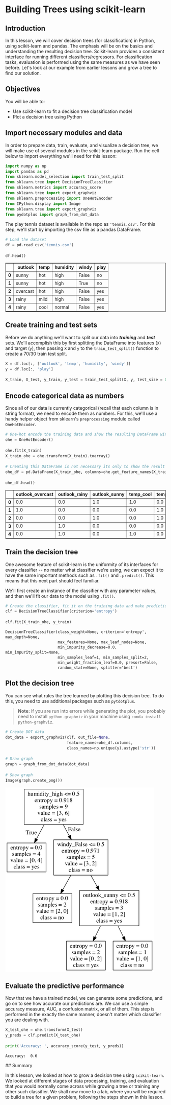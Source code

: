 
# Building Trees using scikit-learn

## Introduction

In this lesson, we will cover decision trees (for classification) in Python, using scikit-learn and pandas. The emphasis will be on the basics and understanding the resulting decision tree. Scikit-learn provides a consistent interface for running different classifiers/regressors. For classification tasks, evaluation is performed using the same measures as we have seen before. Let's look at our example from earlier lessons and grow a tree to find our solution. 

## Objectives 

You will be able to:

- Use scikit-learn to fit a decision tree classification model 
- Plot a decision tree using Python 


## Import necessary modules and data

In order to prepare data, train, evaluate, and visualize a decision tree, we will make use of several modules in the scikit-learn package. Run the cell below to import everything we'll need for this lesson: 


```python
import numpy as np 
import pandas as pd 
from sklearn.model_selection import train_test_split
from sklearn.tree import DecisionTreeClassifier 
from sklearn.metrics import accuracy_score
from sklearn.tree import export_graphviz
from sklearn.preprocessing import OneHotEncoder
from IPython.display import Image  
from sklearn.tree import export_graphviz
from pydotplus import graph_from_dot_data
```

The play tennis dataset is available in the repo as `'tennis.csv'`. For this step, we'll start by importing the csv file as a pandas DataFrame.


```python
# Load the dataset
df = pd.read_csv('tennis.csv')

df.head()
```




<div>
<style scoped>
    .dataframe tbody tr th:only-of-type {
        vertical-align: middle;
    }

    .dataframe tbody tr th {
        vertical-align: top;
    }

    .dataframe thead th {
        text-align: right;
    }
</style>
<table border="1" class="dataframe">
  <thead>
    <tr style="text-align: right;">
      <th></th>
      <th>outlook</th>
      <th>temp</th>
      <th>humidity</th>
      <th>windy</th>
      <th>play</th>
    </tr>
  </thead>
  <tbody>
    <tr>
      <th>0</th>
      <td>sunny</td>
      <td>hot</td>
      <td>high</td>
      <td>False</td>
      <td>no</td>
    </tr>
    <tr>
      <th>1</th>
      <td>sunny</td>
      <td>hot</td>
      <td>high</td>
      <td>True</td>
      <td>no</td>
    </tr>
    <tr>
      <th>2</th>
      <td>overcast</td>
      <td>hot</td>
      <td>high</td>
      <td>False</td>
      <td>yes</td>
    </tr>
    <tr>
      <th>3</th>
      <td>rainy</td>
      <td>mild</td>
      <td>high</td>
      <td>False</td>
      <td>yes</td>
    </tr>
    <tr>
      <th>4</th>
      <td>rainy</td>
      <td>cool</td>
      <td>normal</td>
      <td>False</td>
      <td>yes</td>
    </tr>
  </tbody>
</table>
</div>



## Create training and test sets

Before we do anything we'll want to split our data into **_training_** and **_test_** sets.  We'll accomplish this by first splitting the DataFrame into features (`X`) and target (`y`), then passing `X` and `y` to the `train_test_split()` function to create a 70/30 train test split.


```python
X = df.loc[:, ['outlook', 'temp', 'humidity', 'windy']]
y = df.loc[:, 'play']

X_train, X_test, y_train, y_test = train_test_split(X, y, test_size = 0.3, random_state = 42)
```

## Encode categorical data as numbers

Since all of our data is currently categorical (recall that each column is in string format), we need to encode them as numbers. For this, we'll use a handy helper object from sklearn's `preprocessing` module called `OneHotEncoder`.


```python
# One-hot encode the training data and show the resulting DataFrame with proper column names
ohe = OneHotEncoder()

ohe.fit(X_train)
X_train_ohe = ohe.transform(X_train).toarray()

# Creating this DataFrame is not necessary its only to show the result of the ohe
ohe_df = pd.DataFrame(X_train_ohe, columns=ohe.get_feature_names(X_train.columns))

ohe_df.head()
```




<div>
<style scoped>
    .dataframe tbody tr th:only-of-type {
        vertical-align: middle;
    }

    .dataframe tbody tr th {
        vertical-align: top;
    }

    .dataframe thead th {
        text-align: right;
    }
</style>
<table border="1" class="dataframe">
  <thead>
    <tr style="text-align: right;">
      <th></th>
      <th>outlook_overcast</th>
      <th>outlook_rainy</th>
      <th>outlook_sunny</th>
      <th>temp_cool</th>
      <th>temp_hot</th>
      <th>temp_mild</th>
      <th>humidity_high</th>
      <th>humidity_normal</th>
      <th>windy_False</th>
      <th>windy_True</th>
    </tr>
  </thead>
  <tbody>
    <tr>
      <th>0</th>
      <td>0.0</td>
      <td>0.0</td>
      <td>1.0</td>
      <td>1.0</td>
      <td>0.0</td>
      <td>0.0</td>
      <td>0.0</td>
      <td>1.0</td>
      <td>1.0</td>
      <td>0.0</td>
    </tr>
    <tr>
      <th>1</th>
      <td>1.0</td>
      <td>0.0</td>
      <td>0.0</td>
      <td>0.0</td>
      <td>1.0</td>
      <td>0.0</td>
      <td>1.0</td>
      <td>0.0</td>
      <td>1.0</td>
      <td>0.0</td>
    </tr>
    <tr>
      <th>2</th>
      <td>0.0</td>
      <td>0.0</td>
      <td>1.0</td>
      <td>0.0</td>
      <td>1.0</td>
      <td>0.0</td>
      <td>1.0</td>
      <td>0.0</td>
      <td>0.0</td>
      <td>1.0</td>
    </tr>
    <tr>
      <th>3</th>
      <td>0.0</td>
      <td>1.0</td>
      <td>0.0</td>
      <td>0.0</td>
      <td>0.0</td>
      <td>1.0</td>
      <td>1.0</td>
      <td>0.0</td>
      <td>0.0</td>
      <td>1.0</td>
    </tr>
    <tr>
      <th>4</th>
      <td>0.0</td>
      <td>1.0</td>
      <td>0.0</td>
      <td>1.0</td>
      <td>0.0</td>
      <td>0.0</td>
      <td>0.0</td>
      <td>1.0</td>
      <td>1.0</td>
      <td>0.0</td>
    </tr>
  </tbody>
</table>
</div>



## Train the decision tree 

One awesome feature of scikit-learn is the uniformity of its interfaces for every classifier -- no matter what classifier we're using, we can expect it to have the same important methods such as `.fit()` and `.predict()`. This means that this next part should feel familiar.

We'll first create an instance of the classifier with any parameter values, and then we'll fit our data to the model using `.fit()`. 


```python
# Create the classifier, fit it on the training data and make predictions on the test set
clf = DecisionTreeClassifier(criterion='entropy')

clf.fit(X_train_ohe, y_train)
```




    DecisionTreeClassifier(class_weight=None, criterion='entropy', max_depth=None,
                           max_features=None, max_leaf_nodes=None,
                           min_impurity_decrease=0.0, min_impurity_split=None,
                           min_samples_leaf=1, min_samples_split=2,
                           min_weight_fraction_leaf=0.0, presort=False,
                           random_state=None, splitter='best')



## Plot the decision tree 

You can see what rules the tree learned by plotting this decision tree. To do this, you need to use additional packages such as `pytdotplus`. 

> **Note:** If you are run into errors while generating the plot, you probably need to install `python-graphviz` in your machine using `conda install python-graphviz`. 


```python
# Create DOT data
dot_data = export_graphviz(clf, out_file=None, 
                           feature_names=ohe_df.columns,  
                           class_names=np.unique(y).astype('str'))

# Draw graph
graph = graph_from_dot_data(dot_data)  

# Show graph
Image(graph.create_png())
```




![png](index_files/index_11_0.png)



## Evaluate the predictive performance

Now that we have a trained model, we can generate some predictions, and go on to see how accurate our predictions are. We can use a simple accuracy measure, AUC, a confusion matrix, or all of them. This step is performed in the exactly the same manner, doesn't matter which classifier you are dealing with. 


```python
X_test_ohe = ohe.transform(X_test)
y_preds = clf.predict(X_test_ohe)

print('Accuracy: ', accuracy_score(y_test, y_preds))
```

    Accuracy:  0.6


## Summary 

In this lesson, we looked at how to grow a decision tree using `scikit-learn`. We looked at different stages of data processing, training, and evaluation that you would normally come across while growing a tree or training any other such classifier. We shall now move to a lab, where you will be required to build a tree for a given problem, following the steps shown in this lesson. 
